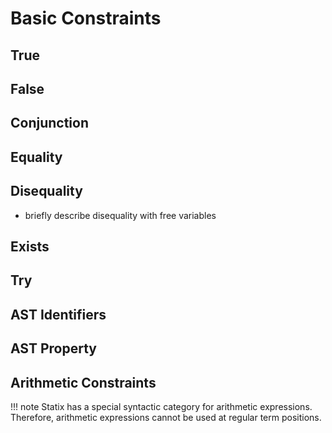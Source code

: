 # Basic Constraints

## True

## False

## Conjunction

## Equality

## Disequality

- briefly describe disequality with free variables

## Exists

## Try

## AST Identifiers

## AST Property

## Arithmetic Constraints

!!! note
    Statix has a special syntactic category for arithmetic expressions. Therefore,
    arithmetic expressions cannot be used at regular term positions.

